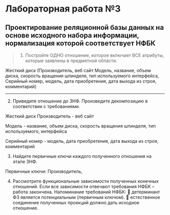 # Лабораторная работа №3 

## Проектирование реляционной базы данных на основе исходного набора информации, нормализация которой соответствует НФБК

>1. Постройте ОДНО отношение, которое включает ВСЕ атрибуты, которые заявлены в предметной области.

Жесткий диск (Производитель, веб сайт Модель, название, объем диска, скорость вращения шпинделя, тип используемого интерфейса, Серийный номер, модель, дата приобретения, дата выхода из строя, комментарий)

---

2. Приведите отношение до 3НФ. Произведите декомпозицию в
соответствии с требованиями.


Жесткий диск
Производитель - веб сайт

Модель -  название, объем диска, скорость вращения шпинделя, тип используемого, интерфейса

Серийный номер - модель, дата приобретения, дата выхода из строя, комментарий

3. Найдите первичные ключи каждого полученного отношения на этапе
3НФ.

Первичные ключи: Производитель,



4. Рассмотрите функциональные зависимости полученных конечных
отношений. Если все зависимости отвечают требования НФБК –
работа закончена.
Напоминание требований НФБК:
 детерминант ФЗ является потенциальным (первичным ключом).
 естественное соединение полученных проекций должно дать
исходное отношение. 

